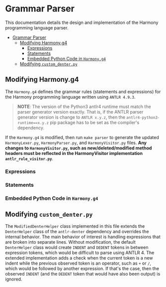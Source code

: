 # Grammar Parser

This documentation details the design and implementation of the Harmony programming language parser.

- [Grammar Parser](#grammar-parser)
  - [Modifying Harmony.g4](#modifying-harmonyg4)
    - [Expressions](#expressions)
    - [Statements](#statements)
    - [Embedded Python Code in `Harmony.g4`](#embedded-python-code-in-harmonyg4)
  - [Modifying `custom_denter.py`](#modifying-custom_denterpy)

## Modifying Harmony.g4

The `Harmony.g4` defines the grammar rules (statements and expressions) for the Harmony programming
language written using `ANTLR 4.9.3`.

> **NOTE**: The version of the Python3 antlr4 runtime must match
the parser generator version exactly. That is, if the ANTLR parser generator version is change 
to `ANTLR x.y.z`, then the `antlr4-python3-runtime==x.y.z` pip package has to be set as the
compiler's dependency.

If the `Harmony.g4` is modified, then run `make parser` to generate the updated `HarmonyLexer.py`,
`HarmonyParser.py`, and `HarmonyVisitor.py` files. **Any changes to `HarmonyVisitor.py`, such as new/deleted/modified method headers must be reflected in the HarmonyVisitor implementation `antlr_rule_visitor.py`**.

### Expressions

### Statements

### Embedded Python Code in `Harmony.g4`

## Modifying `custom_denter.py`

The `ModifiedDenterHelper` class implemented in this file extends the `DenterHelper` class of the
`antlr-denter` dependency and overrides the internal behavior. The main behavior of interest is handling
expressions that are broken into separate lines. Without modification, the default `DenterHelper` class would create `INDENT` and `DEDENT` tokens in between expression tokens, which would be difficult to parse using ANTLR 4. The extended implementation adds a check when the current token is a new indent while the previous observed token is an operator, such as `+` or `/`, which would be followed by another expression. If that's the case, then the observed `INDENT` (and the `DEDENT` token that would have also been output) is ignored.

